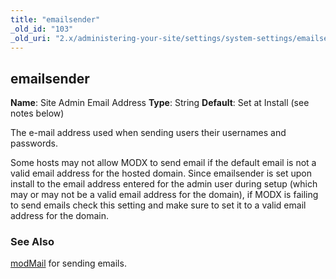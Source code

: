 ```yaml
---
title: "emailsender"
_old_id: "103"
_old_uri: "2.x/administering-your-site/settings/system-settings/emailsender"
---
```


##  emailsender 

 **Name**: Site Admin Email Address 
**Type**: String 
**Default**: Set at Install (see notes below)

 The e-mail address used when sending users their usernames and passwords.

 Some hosts may not allow MODX to send email if the default email is not a valid email address for the hosted domain. Since emailsender is set upon install to the email address entered for the admin user during setup (which may or may not be a valid email address for the domain), if MODX is failing to send emails check this setting and make sure to set it to a valid email address for the domain. 

###  See Also 

 [modMail](developing-in-modx/advanced-development/modx-services/modmail) for sending emails.